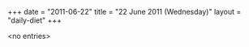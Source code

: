 +++
date = "2011-06-22"
title = "22 June 2011 (Wednesday)"
layout = "daily-diet"
+++


\<no entries\>

